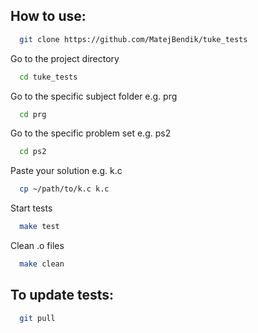 ## How to use:

```bash
  git clone https://github.com/MatejBendik/tuke_tests
```

Go to the project directory

```bash
  cd tuke_tests
```

Go to the specific subject folder e.g. prg

```bash
  cd prg
```

Go to the specific problem set e.g. ps2

```bash
  cd ps2
```

Paste your solution e.g. k.c

```bash
  cp ~/path/to/k.c k.c
```

Start tests

```bash
  make test
```

Clean .o files

```bash
  make clean
```

## To update tests:

```bash
  git pull
```
